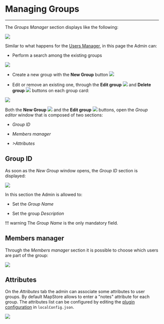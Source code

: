# Managing Groups

*****************

The *Groups Manager* section displays like the following:

<img src="../img/managing-groups/groups-man.jpg" class="ms-docimage"  style="max-width:700px;"/>

Similar to what happens for the [Users Manager](managing-users.md#managing-users), in this page the Admin can:

* Perform a search among the existing groups

<img src="../img/managing-groups/search-groups.jpg" class="ms-docimage" style="max-width:500px;"/>

* Create a new group with the **New Group** button <img src="../img/button/new-group.jpg" class="ms-docbutton"/>

* Edit or remove an existing one, through the **Edit group** <img src="../img/button/edit-icon.jpg" class="ms-docbutton"/> and **Delete group** <img src="../img/button/delete-icon.jpg" class="ms-docbutton" /> buttons on each group card:

<img src="../img/managing-groups/edit-group.jpg" class="ms-docimage"/>

Both the **New Group** <img src="../img/button/new-group.jpg" class="ms-docbutton"/> and the **Edit group** <img src="../img/button/edit-icon.jpg" class="ms-docbutton"/> buttons, open the *Group editor* window that is composed of two sections:

* *Group ID*

* *Members manager*

* *>Attributes*

## Group ID

As soon as the *New Group* window opens, the *Group ID* section is displayed:

<img src="../img/managing-groups/popup-group.jpg" class="ms-docimage"/>

In this section the Admin is allowed to:

* Set the *Group Name*

* Set the group *Description*

!!! warning
    The *Group Name* is the only mandatory field.

## Members manager

Through the *Members manager* section it is possible to choose which users are part of the group:

<img src="../img/managing-groups/sel-users.gif" class="ms-docimage"/>

## Attributes

On the *Attributes* tab the admin can associate some attributes to user groups. By default MapStore allows to enter a "notes" attribute for each group. The attributes list can be configured by editing the [plugin configuration](https://mapstore.geosolutionsgroup.com/mapstore/docs/api/plugins#plugins.GroupManager) in `localConfig.json`.

<img src="../img/managing-groups/notes.jpg" class="ms-docimage"/>
